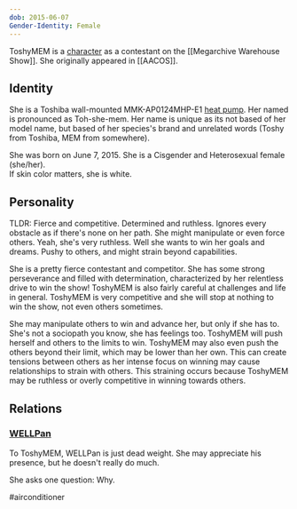 ```yaml
---
dob: 2015-06-07
Gender-Identity: Female
---
```

ToshyMEM is a [character](Characters.md) as a contestant on the [[Megarchive Warehouse Show]]. She originally appeared in [[AACOS]].


## Identity

She is a Toshiba wall-mounted MMK-AP0124MHP-E1 [heat pump](Air%20Conditioners.md). Her named is pronounced as Toh-she-mem. Her name is unique as its not based of her model name, but based of her species's brand and unrelated words (Toshy from Toshiba, MEM from somewhere).

She was born on June 7, 2015. She is a Cisgender and Heterosexual female (she/her).  
If skin color matters, she is white.

## Personality

TLDR: Fierce and competitive. Determined and ruthless. Ignores every obstacle as if there's none on her path. She might manipulate or even force others. Yeah, she's very ruthless. Well she wants to win her goals and dreams. Pushy to others, and might strain beyond capabilities.

She is a pretty fierce contestant and competitor. She has some strong perseverance and filled with determination, characterized by her relentless drive to win the show! ToshyMEM is also fairly careful at challenges and life in general. ToshyMEM is very competitive and she will stop at nothing to win the show, not even others sometimes. 

She may manipulate others to win and advance her, but only if she has to. She's not a sociopath you know, she has feelings too. ToshyMEM will push herself and others to the limits to win. ToshyMEM may also even push the others beyond their limit, which may be lower than her own. This can create tensions between others as her intense focus on winning may cause relationships to strain with others. This straining occurs because ToshyMEM may be ruthless or overly competitive in winning towards others.


## Relations

### [WELLPan](WELLPan.md)
To ToshyMEM, WELLPan is just dead weight. She may appreciate his presence, but he doesn't really do much.

She asks one question: Why.


#airconditioner